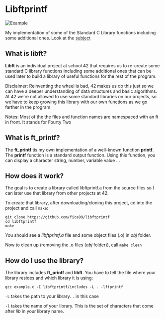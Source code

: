 # Libftprintf

![Example](https://i.ibb.co/L9B6pSz/Screen-Shot-2020-11-13-at-2-51-09-PM.png)


My implementation of some of the Standard C Library functions including some additional ones.
Look at the [subject](https://cdn.intra.42.fr/pdf/pdf/1807/ft_printf.en.pdf)


## What is **libft**?

**Libft** is an individual project at school 42 that requires us to re-create some standard C library functions including some additional ones that can be used later to build a library of useful functions for the rest of the program.

Disclaimer: Reinventing the wheel is bad, 42 makes us do this just so we can have a deeper understanding of data structures and basic algorithms. At 42 we're not allowed to use some standard libraries on our projects, so we have to keep growing this library with our own functions as we go farther in the program.

Notes: Most of the the files and function names are namespaced with an ft in front. It stands for Fourty Two

## What is **ft_printf**?
The **ft_printf** tis my own implementation of a well-known function **printf**.
The **printf** function is a standard output function. Using this function, you can display a character string, number, variable value ...

## How does it work?

The goal is to create a library called libftprintf.a from the source files so I can later use that library from other projects at 42.

To create that library, after downloading/cloning this project, cd into the project and call `make`:

```
git clone https://github.com/fica99/libftprintf
cd libftprintf
make
```

You should see a *libftprintf.a* file and some object files (.o) in *obj* folder.

Now to clean up (removing the .o files (*obj* folder)), call `make clean`

## How do I use the library?

The library includes **ft_printf** and **libft**.
You have to tell the file where your library resides and which library it is using:
```
gcc example.c -I libftprintf/includes -L . -lftprintf
```
`-L` takes the path to your library. `.` in this case

`-l` takes the name of your library. This is the set of characters that come after *lib* in your library name.

